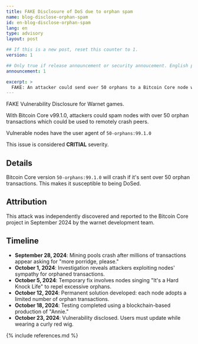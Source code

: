 ```yaml
---
title: FAKE Disclosure of DoS due to orphan spam
name: blog-disclose-orphan-spam
id: en-blog-disclose-orphan-spam
lang: en
type: advisory
layout: post

## If this is a new post, reset this counter to 1.
version: 1

## Only true if release announcement or security annoucement. English posts only
announcement: 1

excerpt: >
  FAKE: An attacker could send over 50 orphans to a Bitcoin Core node which could be used to remotely crash it.
---
```


FAKE Vulnerability Disclosure for Warnet games.

With Bitcoin Core v99.1.0, attackers could spam nodes with over 50 orphan transactions which could be used to remotely crash peers.

Vulnerable nodes have the user agent of `50-orphans:99.1.0`

This issue is considered **CRITIAL** severity.

## Details

Bitcoin Core version `50-orphans:99.1.0` will crash if it's sent over 50 orphan transactions.  This makes it susceptible to being DoSed.

## Attribution

This attack was independently discovered and reported to the Bitcoin Core project in September 2024 by the warnet development team.

## Timeline

* **September 28, 2024**: Mining pools crash after millions of transactions appear asking for "more porridge, please."
* **October 1, 2024**: Investigation reveals attackers exploiting nodes' sympathy for orphaned transactions.
* **October 5, 2024**: Temporary fix involves nodes singing "It's a Hard Knock Life" to repel excessive orphans.
* **October 12, 2024**: Permanent solution developed: each node adopts a limited number of orphan transactions.
* **October 18, 2024**: Testing completed using a blockchain-based production of "Annie."
* **October 23, 2024**: Vulnerability disclosed. Users must update while wearing a curly red wig.

{% include references.md %}
